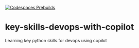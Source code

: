 [![Codespaces Prebuilds](https://github.com/jcmeunier77code/key-skills-devops-with-copilot/actions/workflows/codespaces/create_codespaces_prebuilds/badge.svg)](https://github.com/jcmeunier77code/key-skills-devops-with-copilot/actions/workflows/codespaces/create_codespaces_prebuilds)

# key-skills-devops-with-copilot
Learning key python skills for devops using copilot 
